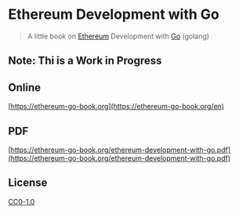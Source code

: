 # Ethereum Development with Go

> A little book on [Ethereum](https://www.ethereum.org/) Development with [Go](https://golang.org/) (golang)

## Note: Thi is a Work in Progress

## Online

[https://ethereum-go-book.org](https://ethereum-go-book.org/en)

## PDF

[https://ethereum-go-book.org/ethereum-development-with-go.pdf](https://ethereum-go-book.org/ethereum-development-with-go.pdf)

## License

[CC0-1.0](./LICENSE.md)
